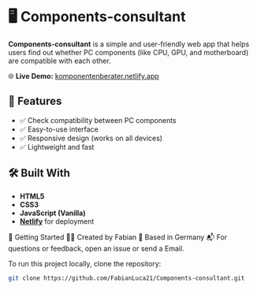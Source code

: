 # 🖥️ Components-consultant


**Components-consultant** is a simple and user-friendly web app that helps users find out whether PC components (like CPU, GPU, and motherboard) are compatible with each other.

🌐 **Live Demo:** [komponentenberater.netlify.app](https://komponentenberater.netlify.app/index.html)

## 🔧 Features

- ✅ Check compatibility between PC components  
- ✅ Easy-to-use interface  
- ✅ Responsive design (works on all devices)  
- ✅ Lightweight and fast

## 🛠️ Built With

- **HTML5**  
- **CSS3**  
- **JavaScript (Vanilla)**  
- **[Netlify](https://www.netlify.com/)** for deployment


🚀 Getting Started
👨‍💻 Created by Fabian
📍 Based in Germany
📬 For questions or feedback, open an issue or send a Email.


To run this project locally, clone the repository:

```bash
git clone https://github.com/FabianLuca21/Components-consultant.git
